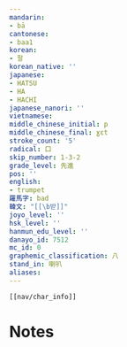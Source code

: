 ```yaml
---
mandarin:
- bā
cantonese:
- baa1
korean:
- 팔
korean_native: ''
japanese:
- HATSU
- HA
- HACHI
japanese_nanori: ''
vietnamese:
middle_chinese_initial: p
middle_chinese_final: ɣɛt
stroke_count: '5'
radical: 口
skip_number: 1-3-2
grade_level: 先進
pos: ''
english:
- trumpet
羅馬字: bad
韓文: "[[\b받]]"
joyo_level: ''
hsk_level: ''
hanmun_edu_level: ''
danayo_id: 7512
mc_id: 0
graphemic_classification: 八
stand_in: 喇叭
aliases:
---
```

```meta-bind-embed
[[nav/char_info]]
```

# Notes
